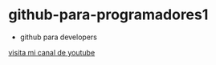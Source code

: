 # github-para-programadores1
* github para developers

[visita mi canal de youtube](https://www.youtube.com/)
